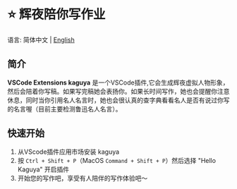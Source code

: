 # ⭐  辉夜陪你写作业

语言:  简体中文 | [English](./README.zh.md)

## 简介

**VSCode Extensions kaguya** 是一个VSCode插件,它会生成辉夜虚拟人物形象，然后会陪着你写稿。如果写完稿她会表扬你。如果长时间写作，她也会提醒你注意休息，同时当你引用名人名言时，她也会很认真的查字典看看名人是否有说过你写的名言喔（目前主要检测鲁迅名人名言）。

## 快速开始

1. 从VScode插件应用市场安装 kaguya
2. 按 `Ctrl + Shift + P`（MacOS `Command + Shift + P`）然后选择 "Hello Kaguya" 开启插件
6. 开始您的写作吧，享受有人陪伴的写作体验吧～

